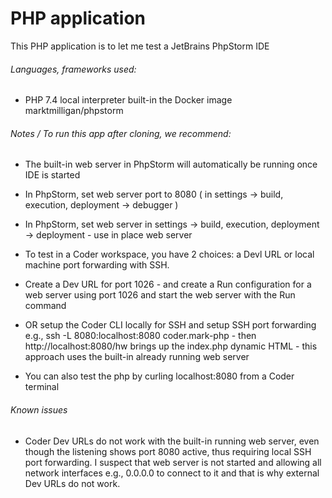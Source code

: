 # PHP application

This PHP application is to let me test a JetBrains PhpStorm IDE

###### Languages, frameworks used:

* PHP 7.4 local interpreter built-in the Docker image marktmilligan/phpstorm

###### Notes / To run this app after cloning, we recommend:

* The built-in web server in PhpStorm will automatically be running once IDE is started

* In PhpStorm, set web server port to 8080 ( in settings -> build, execution, deployment -> debugger )

* In PhpStorm, set web server in settings -> build, execution, deployment -> deployment - use in place web server

* To test in a Coder workspace, you have 2 choices: a Devl URL or local machine port forwarding with SSH.

* Create a Dev URL for port 1026 - and create a Run configuration for a web server using port 1026 and start the web server with the Run command

* OR setup the Coder CLI locally for SSH and setup SSH port forwarding e.g., ssh -L 8080:localhost:8080 coder.mark-php - then http://localhost:8080/hw brings up the index.php dynamic HTML - this approach uses the built-in already running web server

* You can also test the php by curling localhost:8080 from a Coder terminal

###### Known issues

* Coder Dev URLs do not work with the built-in running web server, even though the listening shows port 8080 active, thus requiring local SSH port forwarding.  I suspect that web server is not started and allowing all network interfaces e.g., 0.0.0.0 to connect to it and that is why external Dev URLs do not work.

